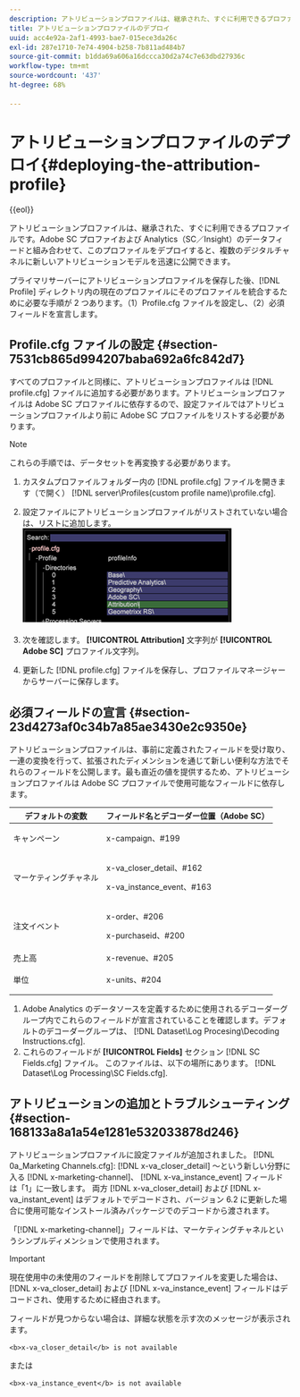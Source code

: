 ```yaml
---
description: アトリビューションプロファイルは、継承された、すぐに利用できるプロファイルです。Adobe SC プロファイおよび Analytics（SC／Insight）のデータフィードと組み合わせて、このプロファイルをデプロイすると、複数のデジタルチャネルに新しいアトリビューションモデルを迅速に公開できます。
title: アトリビューションプロファイルのデプロイ
uuid: acc4e92a-2af1-4993-bae7-015ece3da26c
exl-id: 287e1710-7e74-4904-b258-7b811ad484b7
source-git-commit: b1dda69a606a16dccca30d2a74c7e63dbd27936c
workflow-type: tm+mt
source-wordcount: '437'
ht-degree: 68%

---
```


# アトリビューションプロファイルのデプロイ{#deploying-the-attribution-profile}

{{eol}}

アトリビューションプロファイルは、継承された、すぐに利用できるプロファイルです。Adobe SC プロファイおよび Analytics（SC／Insight）のデータフィードと組み合わせて、このプロファイルをデプロイすると、複数のデジタルチャネルに新しいアトリビューションモデルを迅速に公開できます。

プライマリサーバーにアトリビューションプロファイルを保存した後、[!DNL Profile] ディレクトリ内の現在のプロファイルにそのプロファイルを統合するために必要な手順が 2 つあります。（1）Profile.cfg ファイルを設定し、（2）必須フィールドを宣言します。

## Profile.cfg ファイルの設定 {#section-7531cb865d994207baba692a6fc842d7}

すべてのプロファイルと同様に、アトリビューションプロファイルは [!DNL profile.cfg] ファイルに追加する必要があります。アトリビューションプロファイルは Adobe SC プロファイルに依存するので、設定ファイルではアトリビューションプロファイルより前に Adobe SC プロファイルをリストする必要があります。

>[!NOTE]
>
>これらの手順では、データセットを再変換する必要があります。

1. カスタムプロファイルフォルダー内の [!DNL profile.cfg] ファイルを開きます（で開く） [!DNL server\Profiles\(custom profile name)\profile.cfg].

1. 設定ファイルにアトリビューションプロファイルがリストされていない場合は、リストに追加します。 ![](assets/new_profile_cfg.png)

1. 次を確認します。 **[!UICONTROL Attribution]** 文字列が **[!UICONTROL Adobe SC]** プロファイル文字列。

1. 更新した [!DNL profile.cfg] ファイルを保存し、プロファイルマネージャーからサーバーに保存します。

## 必須フィールドの宣言 {#section-23d4273af0c34b7a85ae3430e2c9350e}

アトリビューションプロファイルは、事前に定義されたフィールドを受け取り、一連の変換を行って、拡張されたディメンションを通じて新しい便利な方法でそれらのフィールドを公開します。最も直近の値を提供するため、アトリビューションプロファイルは Adobe SC プロファイルで使用可能なフィールドに依存します。

<table id="table_97751B73CCAA4B96BB162641A178A68A"> 
 <thead> 
  <tr> 
   <th colname="col1" class="entry"> デフォルトの変数 </th> 
   <th colname="col2" class="entry"> フィールド名とデコーダー位置（Adobe SC） </th> 
  </tr>
 </thead>
 <tbody> 
  <tr> 
   <td colname="col1"> キャンペーン </td> 
   <td colname="col2"> <p>x-campaign、#199 </p> </td> 
  </tr> 
  <tr> 
   <td colname="col1"> マーケティングチャネル </td> 
   <td colname="col2"> <p>x-va_closer_detail、#162 </p> <p>x-va_instance_event、#163 </p> </td> 
  </tr> 
  <tr> 
   <td colname="col1"> 注文イベント </td> 
   <td colname="col2"> <p>x-order、#206 </p> <p>x-purchaseid、#200 </p> </td> 
  </tr> 
  <tr> 
   <td colname="col1"> 売上高 </td> 
   <td colname="col2"> x-revenue、#205 </td> 
  </tr> 
  <tr> 
   <td colname="col1"> 単位 </td> 
   <td colname="col2"> <p>x-units、#204 </p> </td> 
  </tr> 
 </tbody> 
</table>

1. Adobe Analytics のデータソースを定義するために使用されるデコーダーグループ内でこれらのフィールドが宣言されていることを確認します。デフォルトのデコーダーグループは、 [!DNL Dataset\Log Procesing\Decoding Instructions.cfg].
1. これらのフィールドが **[!UICONTROL Fields]** セクション [!DNL SC Fields.cfg] ファイル。 このファイルは、以下の場所にあります。 [!DNL Dataset\Log Processing\SC Fields.cfg].

## アトリビューションの追加とトラブルシューティング {#section-168133a8a1a54e1281e532033878d246}

アトリビューションプロファイルに設定ファイルが追加されました。 [!DNL 0a_Marketing Channels.cfg]: [!DNL x-va_closer_detail] ～という新しい分野に入る [!DNL x-marketing-channel]、 [!DNL x-va_instance_event] フィールドは「1」に一致します。 両方 [!DNL x-va_closer_detail] および [!DNL x-va_instant_event] はデフォルトでデコードされ、バージョン 6.2 に更新した場合に使用可能なインストール済みパッケージでのデコードから渡されます。

「[!DNL x-marketing-channel]」フィールドは、マーケティングチャネルというシンプルディメンションで使用されます。

>[!IMPORTANT]
>
>現在使用中の未使用のフィールドを削除してプロファイルを変更した場合は、 [!DNL x-va_closer_detail] および [!DNL x-va_instance_event] フィールドはデコードされ、使用するために経由されます。

フィールドが見つからない場合は、詳細な状態を示す次のメッセージが表示されます。

```
<b>x-va_closer_detail</b> is not available
```

 または

```
<b>x-va_instance_event</b> is not available
```
